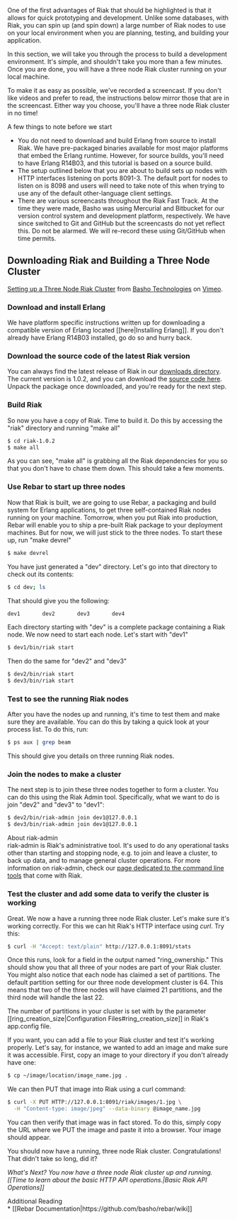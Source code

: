 One of the first advantages of Riak that should be highlighted is that it allows for quick prototyping and development. Unlike some databases, with Riak, you can spin up (and spin down) a large number of Riak nodes to use on your local environment when you are planning, testing, and building your application.

In this section, we will take you through the process to build a development environment. It's simple, and shouldn't take you more than a few minutes. Once you are done, you will have a three node Riak cluster running on your local machine.

To make it as easy as possible, we've recorded a screencast. If you don't like videos and prefer to read, the instructions below mirror those that are in the screencast. Either way you choose, you'll have a three node Riak cluster in no time!

<div class="note"><div class="title">A few things to note before we start</div>

<ul>
<li>You do not need to download and build Erlang from source to install Riak. We
have pre-packaged binaries available for most major platforms that embed the
Erlang runtime.  However, for source builds, you'll need to have Erlang R14B03,
and this tutorial is based on a source build.</li>

<li>The setup outlined below that you are about to build sets up nodes with HTTP interfaces
listening on ports 8091-3. The default port for nodes to listen on is 8098 and users will
need to take note of this when trying to use any of the default other-language client
settings.</li>

<li>There are various screencasts throughout the Riak Fast Track. At the time they were
made, Basho was using Mercurial and Bitbucket for our version control system and development
platform, respectively. We have since switched to Git and GitHub but the screencasts do not
yet reflect this. Do not be alarmed. We will re-record these using Git/GitHub when time
permits.</li>
</ul>
</div>

## Downloading Riak and Building a Three Node Cluster
 
<div style="display:none" class="iframe-video" id="http://player.vimeo.com/video/11240885"></div>

<a href="http://vimeo.com/11240885">Setting up a Three Node Riak Cluster</a> from <a href="http://vimeo.com/bashotech">Basho Technologies</a> on <a href="http://vimeo.com">Vimeo</a>.

### Download and install Erlang

We have platform specific instructions written up for downloading a compatible version of Erlang located [[here|Installing Erlang]]. If you don't already have Erlang R14B03 installed, go do so and hurry back.

### Download the source code of the latest Riak version

You can always find the latest release of Riak in our [downloads directory](http://downloads.basho.com/riak/CURRENT/).
The current version is 1.0.2, and you can download the [source code
here](http://downloads.basho.com/riak/riak-1.0.2/riak-1.0.2.tar.gz). Unpack the package once downloaded, and you're
ready for the next step.

### Build Riak

So now you have a copy of Riak. Time to build it. Do this by accessing the "riak" directory and running "make all"

```bash
$ cd riak-1.0.2
$ make all
```

As you can see, "make all" is grabbing all the Riak dependencies for you so that you don't have to chase them down. This should take a few moments.

### Use Rebar to start up three nodes

Now that Riak is built, we are going to use Rebar, a packaging and build system for Erlang applications, to get three self-contained Riak nodes running on your machine. Tomorrow, when you put Riak into production, Rebar will enable you to ship a pre-built Riak package to your deployment machines. But for now, we will just stick to the three nodes. To start these up, run "make devrel"

```bash
$ make devrel
```

You have just generated a "dev" directory. Let's go into that directory to check out its contents:

```bash
$ cd dev; ls
```

That should give you the following:

```bash
dev1       dev2       dev3       dev4  
```

Each directory starting with "dev" is a complete package containing a Riak node. We now need to start each node. Let's start with "dev1"

```bash
$ dev1/bin/riak start
```

Then do the same for "dev2" and "dev3"

```bash
$ dev2/bin/riak start
$ dev3/bin/riak start
```

### Test to see the running Riak nodes

After you have the nodes up and running, it's time to test them and make sure they are available. You can do this by taking a quick look at your process list. To do this, run:

```bash
$ ps aux | grep beam
```

This should give you details on three running Riak nodes.

### Join the nodes to make a cluster

The next step is to join these three nodes together to form a cluster. You can do this using the Riak Admin tool. Specifically, what we want to do is join "dev2" and "dev3" to "dev1":

```bash
$ dev2/bin/riak-admin join dev1@127.0.0.1
$ dev3/bin/riak-admin join dev1@127.0.0.1
```

<div class="info"><div class="title">About riak-admin</div>
riak-admin is Riak's administrative tool. It's used to do any operational tasks
other than starting and stopping node, e.g. to join and leave a cluster, to back
up data, and to manage general cluster operations. For more information on
riak-admin, check our <a
href="http://wiki.basho.com/Command-Line-Tools.html#riak-admin">page dedicated
to the command line tools</a> that come with Riak.
</div>

### Test the cluster and add some data to verify the cluster is working

Great. We now a have a running three node Riak cluster. Let's make sure it's working correctly. For this we can hit Riak's HTTP interface using _curl_. Try this:

```bash
$ curl -H "Accept: text/plain" http://127.0.0.1:8091/stats
```

Once this runs, look for a field in the output named "ring_ownership." This should show you that all three of your nodes are part of your Riak cluster. You might also notice that each node has claimed a set of partitions. The default partition setting for our three node development cluster is 64. This means that two of the three nodes will have claimed 21 partitions, and the third node will handle the last 22.

<div class="info">
The number of partitions in your cluster is set with by the parameter [[ring_creation_size|Configuration Files#ring_creation_size]] in Riak's app.config file.
</div>

If you want, you can add a file to your Riak cluster and test it's working properly. Let's say, for instance, we wanted to add an image and make sure it was accessible. First, copy an image to your directory if you don't already have one:

```bash
$ cp ~/image/location/image_name.jpg .
```

We can then PUT that image into Riak using a curl command:

```bash
$ curl -X PUT HTTP://127.0.0.1:8091/riak/images/1.jpg \
  -H "Content-type: image/jpeg" --data-binary @image_name.jpg
```

You can then verify that image was in fact stored. To do this, simply copy the URL where we PUT the image and paste it into a browser. Your image should appear.

You should now have a running, three node Riak cluster. Congratulations! That didn't take so long, did it?

*What's Next? You now have a three node Riak cluster up and running.* *[[Time to learn about the basic HTTP API operations.|Basic Riak API Operations]]*

<div class="info"><div class="title">Additional Reading</div>* [[Rebar Documentation|https://github.com/basho/rebar/wiki]]</div>
